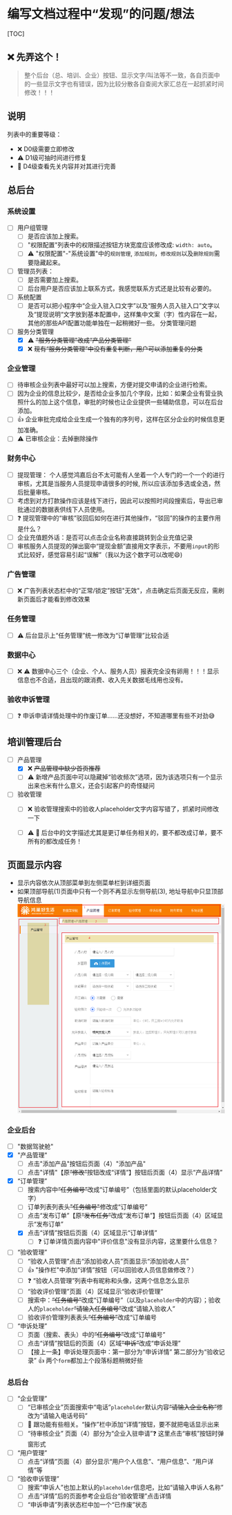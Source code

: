 # 编写文档过程中“发现”的问题/想法
[TOC]

## :x: 先弄这个！

> 整个后台（总、培训、企业）按钮、显示文字/叫法等不一致，各自页面中的一些显示文字也有错误，因为比较分散各自查阅大家汇总在一起抓紧时间修改！！！

## 说明

列表中的重要等级：
- :x: D0级需要立即修改
- :warning: D1级可抽时间进行修复
- :bell: D4级查看先关内容并对其进行完善

## 总后台

### 系统设置
- [ ] 用户组管理
  - [ ] 是否应该加上搜索。
  - [ ] "权限配置"列表中的权限描述按钮方块宽度应该修改成: `width: auto`。
  - [ ] :warning: "权限配置"-"系统设置"中的`规则管理`, `添加规则`，`修改规则`以及`删除规则`需要隐藏起来。
- [ ] 管理员列表：
  - [ ] 是否需要加上搜索。
  - [ ] 后台用户是否应该加上联系方式，我感觉联系方式还是比较有必要的。
- [ ] 系统配置
  - [ ] 是否可以把小程序中“企业入驻入口文字”以及“服务人员入驻入口”文字以及“提现说明“文字放到基本配置中，这样集中文案（字）性内容在一起，其他的那些API配置功能单独在一起稍微好一些。
分类管理问题
- [ ] 服务分类管理
  - [x] :warning: ~~"服务分类管理"改成“产品分类管理”~~
  - [x] :x: ~~现有“服务分类管理”中没有重复判断，用户可以添加重复的分类~~

### 企业管理
- [ ] 待审核企业列表中最好可以加上搜索，方便对提交申请的企业进行检索。
- [ ] 因为企业的信息比较少，是否给企业多加几个字段，比如：如果企业有营业执照什么的加上这个信息，审批的时候也让企业提供一些辅助信息，可以在后台添加。
- [ ] :+1: 企业审批完成给企业生成一个独有的序列号，这样在区分企业的时候信息更加准确。
- [ ] :warning: 已审核企业：去掉删除操作

### 财务中心
- [ ] 提现管理： 个人感觉鸿嘉后台不太可能有人坐着一个人专门的一个一个的进行审核，尤其是当服务人员提现申请很多的时候, 所以应该添加多选或全选，然后批量审核。
- [ ] 考虑到对方打款操作应该是线下进行，因此可以按照时间段搜索后，导出已审批通过的数据表供线下人员使用。
- [ ] :question: 提现管理中的“审核”驳回后如何在进行其他操作，“驳回”的操作的主要作用是什么？
- [ ] 企业充值题外话：是否可以点击企业名称直接跳转到企业充值记录
- [ ] 审核服务人员提现的弹出窗中“提现金额”直接用文字表示，不要用`input`的形式比较好，感觉容易引起“误解”（我以为这个数字可以改呢:smile:)

### 广告管理
- [ ] :x: 广告列表状态栏中的“正常/锁定”按钮"无效"，点击确定后页面无反应，需刷新页面后才能看到修改效果

### 任务管理
- [ ] :warning: 后台显示上“任务管理”统一修改为“订单管理”比较合适

### 数据中心
- [ ] :x: :warning: 数据中心三个（企业、个人、服务人员）报表完全没有卵用！！！显示信息也不合适，且出现的跟消费、收入先关数据毛线用也没有。

### 验收申诉管理
- [ ] :question: 申诉申请详情处理中的作废订单……还没想好，不知道哪里有些不对劲:sweat_smile:


## 培训管理后台

- [ ] 产品管理
  - [x] :x: ~~产品管理中缺少首页推荐~~
  - [ ] :warning: 新增产品页面中可以隐藏掉“验收频次”选项，因为该选项只有一个显示出来也米有什么意义，还会引起客户的奇怪疑问
- [ ] 验收管理
  - [ ] :x: 验收管理搜索中的验收人placeholder文字内容写错了，抓紧时间修改一下
  - [ ] :warning: :bell: 后台中的文字描述尤其是更订单任务相关的，要不都改成订单，要不所有的都改成任务！


## 页面显示内容

- 显示内容依次从顶部菜单到左侧菜单栏到详细页面
- 如果顶部导航(1)页面中只有一个则不再显示左侧导航(3), 地址导航中只显顶部导航信息
![页面区域](./page_sections.png)

### 企业后台
- [ ] "数据驾驶舱"
- [x] "产品管理"
  - [ ] 点击"添加产品"按钮后页面（4）"添加产品" 
  - [ ] 点击"详情"【原~~“修改”~~按钮改成“详情”】按钮后页面（4）显示“产品详情”
- [x] “订单管理”
  - [ ] 搜索内容中~~“任务编号”~~改成“订单编号”（包括里面的默认placeholder文字）
  - [ ] 订单列表列表头~~"任务编号"~~修改成“订单编号”
  - [ ] 点击“发布订单”【原~~“发布任务”~~改成“发布订单”】按钮后页面（4）区域显示“发布订单”
  - [x] 点击“详情”按钮后页面（4）区域显示“订单详情”
    - [ ] :question: 订单详情页面内容中"评价信息"没有显示内容，这里要什么信息？
- [ ] “验收管理”
  - [ ] “验收人员管理”点击“添加验收人员”页面显示“添加验收人员”
  - [ ] :+1: "操作栏"中添加“详情”按钮（可以回验收人员信息做修改？）
  - [ ] :question: “验收人员管理”列表中有昵称和头像，这两个信息怎么显示
  - [ ] “验收评价管理”页面（4）区域显示“验收评价管理”
  - [ ] 搜索中：~~“任务编号”~~改成“订单编号”（以及`placeholder`中的内容）；验收人的`placeholder`~~“请输入任务编号”~~改成“请输入验收人”
  - [ ] 验收评价管理列表表头~~“任务编号”~~改成“订单编号
- [ ] “申诉处理”
  - [ ] 页面（搜索、表头）中的~~“任务编号”~~改成“订单编号”
  - [ ] 点击“详情”按钮后的页面（4）区域~~“申诉”~~改成“申诉处理”
  - [ ] 【接上一条】申诉处理页面中：第一部分为“申诉详情” 第二部分为“验收记录” :+1: 两个`form`都加上个段落标题稍微好些

### 总后台
- [ ] “企业管理”
  - [ ] “已审核企业”页面搜索中“电话”`placeholder`默认内容~~“请输入企业名称”~~修改为“请输入电话号码”
  - [ ] :memo: 跟功能有些相关。“操作”栏中添加“详情”按钮，要不就把电话显示出来
  - [ ] “待审核企业” 页面（4）部分为“企业入驻申请”:question: 这里点击“审核”按钮时弹窗形式
- [ ] “用户管理”
  - [ ] 点击“详情”页面（4）部分显示“用户个人信息”、“用户信息”、“用户详情”等
- [ ] “验收申诉管理”
  - [ ] 搜索“申诉人”也加上默认的`placeholder`信息吧，比如“请输入申诉人名称”
  - [ ] 点击“详情”后的页面参考企业后台“验收管理”点击详情
  - [ ] “申诉申请”列表状态栏中加一个“已作废”状态